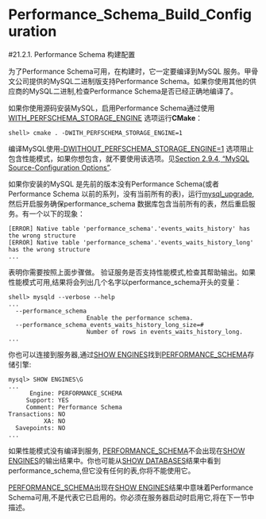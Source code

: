 # Performance_Schema_Build_Configuration


#21.2.1. Performance Schema 构建配置

为了Performance Schema可用，在构建时，它一定要编译到MySQL 服务。甲骨文公司提供的MySQL二进制版支持Performance Schema。如果你使用其他的供应商的MySQL二进制,检查Performance Schema是否已经正确地编译了。

如果你使用源码安装MySQL，启用Performance Schema通过使用[WITH_PERFSCHEMA_STORAGE_ENGINE][02.09.04] 选项运行**CMake**：

	shell> cmake . -DWITH_PERFSCHEMA_STORAGE_ENGINE=1

编译MySQL使用[-DWITHOUT_PERFSCHEMA_STORAGE_ENGINE=1][02.09.04] 选项阻止包含性能模式，如果你想包含，就不要使用该选项。见[Section 2.9.4, “MySQL Source-Configuration Options”][02.09.04].

如果你安装的MySQL 是先前的版本没有Performance Schema(或者Performance Schema 以前的系列，没有当前所有的表)，运行[mysql_upgrade][04.04.07],然后开启服务确保performance_schema 数据库包含当前所有的表，然后重启服务。有一个以下的现象：
	
	[ERROR] Native table 'performance_schema'.'events_waits_history' has the wrong structure
	[ERROR] Native table 'performance_schema'.'events_waits_history_long'
	has the wrong structure
	...
表明你需要按照上面步骤做。
验证服务是否支持性能模式,检查其帮助输出。如果性能模式可用,结果将会列出几个名字以performance_schema开头的变量：

	shell> mysqld --verbose --help
	...
	  --performance_schema
	                      Enable the performance schema.
	  --performance_schema_events_waits_history_long_size=#
	                      Number of rows in events_waits_history_long.
	...
你也可以连接到服务器,通过[SHOW ENGINES][13.07.05]找到[PERFORMANCE_SCHEMA](./21.00.00_MySQL_Performance_Schema.md)存储引擎:

	mysql> SHOW ENGINES\G
	...
	      Engine: PERFORMANCE_SCHEMA
	     Support: YES
	     Comment: Performance Schema
	Transactions: NO
	          XA: NO
	  Savepoints: NO
	...

如果性能模式没有编译到服务, [PERFORMANCE_SCHEMA](./21.00.00_MySQL_Performance_Schema.md)不会出现在[SHOW ENGINES][13.07.05]的输出结果中。你也可能从[SHOW DATABASES][13.07.05]结果中看到performance_schema,但它没有任何的表,你将不能使用它。　　　　

[PERFORMANCE_SCHEMA](./21.00.00_MySQL_Performance_Schema.md)出现在[SHOW ENGINES][13.07.05]结果中意味着Performance Schema可用,不是代表它已启用的。你必须在服务器启动时启用它,将在下一节中描述。

[02.09.04]:../Chapter_02/02.09.04_MySQL_Source-Configuration_Options.md
[04.04.07]:../Chapter_04/04.04.07_mysql\_upgrade_—_Check_and_Upgrade_MySQL.md

[13.07.05]:../Chapter_13/13.07.05_SHOW_Syntax.md
